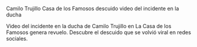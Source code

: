 Camilo Trujillo Casa de los Famosos descuido video del incidente en la ducha

Video del incidente en la ducha de Camilo Trujillo en La Casa de los Famosos genera revuelo. Descubre el descuido que se volvió viral en redes sociales.
